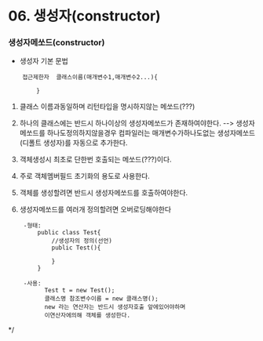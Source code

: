 # 06. 생성자(constructor)

### 생성자메쏘드(constructor) 
- 생성자 기본 문법

```
    접근제한자  클래스이름(매개변수1,매개변수2...){
		
		}
```
1. 클래스 이름과동일하며 리턴타입을 명시하지않는 메쏘드(???)
2. 하나의 클래스에는 반드시 하나이상의 생성자메쏘드가 존재하여야한다.
--> 생성자메쏘드를 하나도정의하지않을경우 컴파일러는 
	매개변수가하나도없는 생성자메쏘드(디폴트 생성자)를 자동으로 추가한다.    
3. 객체생성시 최초로 단한번 호출되는 메쏘드(???)이다.
4. 주로 객체멤버필드 초기화의 용도로 사용한다.
5. 객체를 생성할려면 반드시 생성자메쏘드를 호출하여야한다.
6. 생성자메쏘드를 여러개 정의할려면 오버로딩해야한다
		
		-형태: 
		 	public class Test{
		 		//생성자의 정의(선언)
		 	    public Test(){
		 	    	
		 	    }
		 	}
		 	
	    -사용: 
	          Test t = new Test(); 
		 	  클래스명 참조변수이름 = new 클래스명();
		 	  new 라는 연산자는 반드시 생성자호출 앞에있어야하며
		 	  이연산자에의해 객체를 생성한다.
*/
